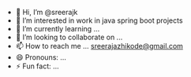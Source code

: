 - 👋 Hi, I’m @sreerajk
- 👀 I’m interested in work in java spring boot projects
- 🌱 I’m currently learning ...
- 💞️ I’m looking to collaborate on ...
- 📫 How to reach me ... sreerajazhikode@gmail.com
- 😄 Pronouns: ...
- ⚡ Fun fact: ...

<!---
sreerajazhikode/sreerajazhikode is a ✨ special ✨ repository because its `README.md` (this file) appears on your GitHub profile.
You can click the Preview link to take a look at your changes.
--->
